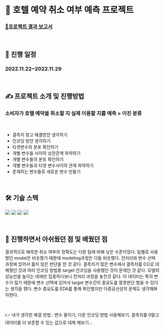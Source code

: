 # 🏨 호텔 예약 취소 여부 예측 프로젝트
### [🔗프로젝트 결과 보고서](https://github.com/sseoyun/predicting_hotel_reservation_cancellation/blob/main/%ED%94%84%EB%A1%9C%EC%A0%9D%ED%8A%B8%20%EA%B2%B0%EA%B3%BC%20%EB%B3%B4%EA%B3%A0%EC%84%9C.pdf)

<br>

## 📅 진행 일정
### 2022.11.22~2022.11.29


<br>

## ✍ 프로젝트 소개 및 진행방법
### 소비자가 호텔 예약을 취소할 지 실제 이용할 지를 예측 > 이진 분류 

<br>

- 결측치 찾고 해결방안 생각하기
- 인코딩 방안 생각하기
- 타겟변수의 분포 확인하기
- 개별 변수들 사이의 상관관계 파악하기
- 개별 변수들의 분포 확인하기
- 개별 변수들과 타겟 변수사이의 관계 파악하기
- 존재하는 변수들로 새로운 변수 만들기

<br>

## 🛠 기술 스택

<p>
  <img src="https://img.shields.io/badge/Python-3776AB?style=for-the-badge&logo=Python&logoColor=white">
  <img src="https://img.shields.io/badge/Jupyter-F37626?style=for-the-badge&logo=Jupyter&logoColor=white">
  <img src="https://img.shields.io/badge/Numpy-013243?style=for-the-badge&logo=Numpy&logoColor=white">
  <img src="https://img.shields.io/badge/Pandas-150458?style=for-the-badge&logo=Pandas&logoColor=white">
</p>



<br>

## 🔎 진행하면서 아쉬웠던 점 및 배웠던 점
결과적으로 예측한 취소 여부의 정확도는 다른 팀에 비해 낮은 수준이었다.  팀별로 사용했던 model은 비슷했기 때문에 modeling과정은 다들 비슷했다.  전처리와 변수 선택 과정에 있어서 옳지 않은 판단을 한 것 같다. 결측치가 많은 변수에서 결측치를 0으로 대체했던 것과 여러 인코딩 방법중 target 인코딩을 사용했던 것이 문제인 것 같다. 모델의 성능만을 높이는 데에만 집중하다보니 전처리 과정을 놓친것 같다. 이 데이터는 특히 변수가 많기 때문에 변수 선택에 있어서 target 변수간의 중요도를 잘못판단 했을 수 있다는 생각을 했다.  변수 중요도를 EDA를 통해 확인했지만 다중공선성의 문제도 생각해봐야한다. 

<br>

👉 내가 생각한 해결 방법 : 변수 줄이기, 다른 인코딩 방법 사용해보기, 결측치를 0말고 데이터를 더 보존할 수 있는 값으로 대체 해보기…


<br>

